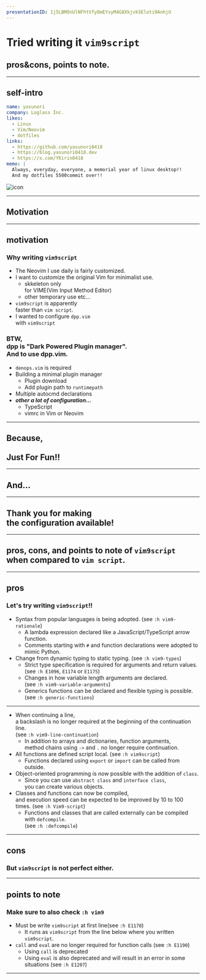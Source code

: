 ```yaml
---
presentationID: 1j5LBMOnUlNFhtVfyOmEYsyM4G8Xkjvk5Eloti9AnhjU
---
```


<!-- textlint-disable -->

<!-- {"layout": "front_cover_custom", "freeze": true} -->

# Tried writing it `vim9script`

## pros&cons, points to note.

---

<!-- {"layout": "head_title", "freeze": true} -->

## self-intro

```yaml
name: yasunori
company: Loglass Inc.
likes:
  - Linux
  - Vim/Neovim
  - dotfiles
links:
  - https://github.com/yasunori0418
  - https://blog.yasunori0418.dev
  - https://x.com/YKirin0418
memo: |
  Always, everyday, everyone, a memorial year of linux desktop!!
  And my dotfiles 5500commit over!!
```

![icon](https://github.com/yasunori0418.png)

---

<!-- {"layout": "section", "freeze": true} -->

## Motivation

---

<!-- {"layout": "2column_contents_custom", "freeze": true} -->

## motivation

### Why writing `vim9script`

- The Neovim I use daily is fairly customized.
- I want to customize the original Vim for minimalist use.
  - skkeleton only <br>for VIME(Vim Input Method Editor)
  - other temporary use etc...
- `vim9script` is apparently <br>faster than `vim script`.
- I wanted to configure `dpp.vim` <br>with `vim9script`

### BTW, <br>dpp is "Dark Powered Plugin manager".<br>And to use dpp.vim.

- `denops.vim` is required
- Building a minimal plugin manager
  - Plugin download
  - Add plugin path to `runtimepath`
- Multiple autocmd declarations
- ***other a lot of configuration...***
  - TypeScript
  - vimrc in Vim or Neovim

---

<!-- {"layout": "center", "freeze": true} -->

## Because,<br><br>Just For Fun!!

---

<!-- {"layout": "center", "freeze": true} -->

## And...

---

<!-- {"layout": "center", "freeze": true} -->

## Thank you for making <br>                  the configuration available!

---

<!-- {"layout": "section", "freeze": true} -->

## pros, cons, and points to note of `vim9script`<br>when compared to `vim script`.

---

<!-- {"layout": "contents_custom", "freeze": false} -->

## pros

### Let's try writing `vim9script`!!

- Syntax from popular languages is being adopted. (see `:h vim9-rationale`)
  - A lambda expression declared like a JavaScript/TypeScript arrow function.
  - Comments starting with `#` and function declarations were adopted to mimic Python.
- Change from dynamic typing to static typing. (see `:h vim9-types`)
  - Strict type specification is required for arguments and return values.<br>  (see `:h E1096`, `E1174` or `E1175`)
  - Changes in how variable length arguments are declared.<br>  (see `:h vim9-variable-arguments`)
  - Generics functions can be declared and flexible typing is possible.<br>   (see `:h generic-functions`)

---

<!-- {"layout": "contents_only", "freeze": false} -->

- When continuing a line,<br>a backslash is no longer required at the beginning of the continuation line.<br>   (see `:h vim9-line-continuation`)
  - In addition to arrays and dictionaries, function arguments,<br>method chains using `->` and `.` no longer require continuation.
- All functions are defined script local. (see `:h vim9script`)
  - Functions declared using `export` or `import` can be called from outside.
- Object-oriented programming is now possible with the addition of `class`.
  - Since you can use `abstract class` and `interface class`,<br>you can create various objects.
- Classes and functions can now be compiled,<br>and execution speed can be expected to be improved by 10 to 100 times. (see `:h Vim9-script`)
  - Functions and classes that are called externally can be compiled with `defcompile`.<br>   (see `:h :defcompile`)

---

<!-- {"layout": "contents_custom", "freeze": false} -->

## cons

### But `vim9script` is not perfect either.

---

<!-- {"layout": "contents_custom", "freeze": false} -->

## points to note

### Make sure to also check `:h vim9`

- Must be write `vim9script` at first line(see `:h E1170`)
  - It runs as `vim9script` from the line below where you written `vim9script`.
- `call` and `eval` are no longer required for function calls (see `:h E1190`)
  - Using `call` is deprecated
  - Using `eval` is also deprecated and will result in an error in some situations (see `:h E1207`)

---

